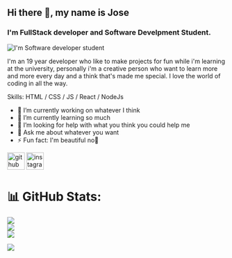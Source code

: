 
## Hi there 👋, my name is Jose
### I'm FullStack developer and Software Develpment Student.
![I'm Software developer student](https://firebasestorage.googleapis.com/v0/b/githubprofile-26563.appspot.com/o/2.png?alt=media&token=7c85af25-b453-43bb-a496-4a04e66db10d)

I'm an 19 year developer who like to make projects for fun while i'm learning at the university, personally i'm a creative person who want to learn more and more every day and a think that's made me special. I love the world of coding in all the way.

Skills:  HTML / CSS / JS / React / NodeJs

- 🔭 I’m currently working on whatever I think 
- 🌱 I’m currently learning so much 
- 🤔 I’m looking for help with what you think you could help me 
- 💬 Ask me about whatever you want 
- ⚡ Fun fact: I'm beautiful no🧢 


[<img src='https://cdn.jsdelivr.net/npm/simple-icons@3.0.1/icons/github.svg' alt='github' height='40'>](https://github.com/Eljosecito)  [<img src='https://cdn.jsdelivr.net/npm/simple-icons@3.0.1/icons/instagram.svg' alt='instagram' height='40'>](https://www.instagram.com/josecito.png/)  

# 📊 GitHub Stats:
![](https://github-readme-stats.vercel.app/api?username=Eljosecito&theme=dark&hide_border=false&include_all_commits=false&count_private=false)<br/>
![](https://github-readme-streak-stats.herokuapp.com/?user=Eljosecito&theme=dark&hide_border=false)<br/>
![](https://github-readme-stats.vercel.app/api/top-langs/?username=Eljosecito&theme=dark&hide_border=false&include_all_commits=false&count_private=false&layout=compact)


[![](https://visitcount.itsvg.in/api?id=Eljosecito&icon=7&color=0)](https://visitcount.itsvg.in)

